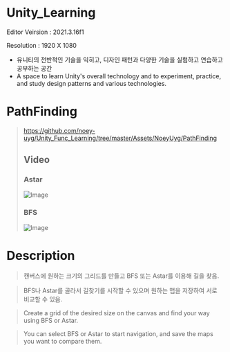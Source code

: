 # Unity_Learning
Editor Veirsion : 2021.3.16f1

Resolution : 1920 X 1080

- 유니티의 전반적인 기술을 익히고, 디자인 패턴과 다양한 기술을 실험하고 연습하고 공부하는 공간
- A space to learn Unity's overall technology and to experiment, practice, and study design patterns and various technologies.

# PathFinding
> https://github.com/noey-uyg/Unity_Func_Learning/tree/master/Assets/NoeyUyg/PathFinding
> 
> ## Video
> ### Astar
> ![Image](https://github.com/user-attachments/assets/d74a6a53-3898-4341-9956-e7880fcb1e30)
> ### BFS
> ![Image](https://github.com/user-attachments/assets/cb732f94-256d-4bf2-be85-96e7996b8d5f)

# Description
> 캔버스에 원하는 크기의 그리드를 만들고 BFS 또는 Astar를 이용해 길을 찾음.

> BFS나 Astar를 골라서 길찾기를 시작할 수 있으며 원하는 맵을 저장하여 서로 비교할 수 있음.


> Create a grid of the desired size on the canvas and find your way using BFS or Astar.

> You can select BFS or Astar to start navigation, and save the maps you want to compare them.